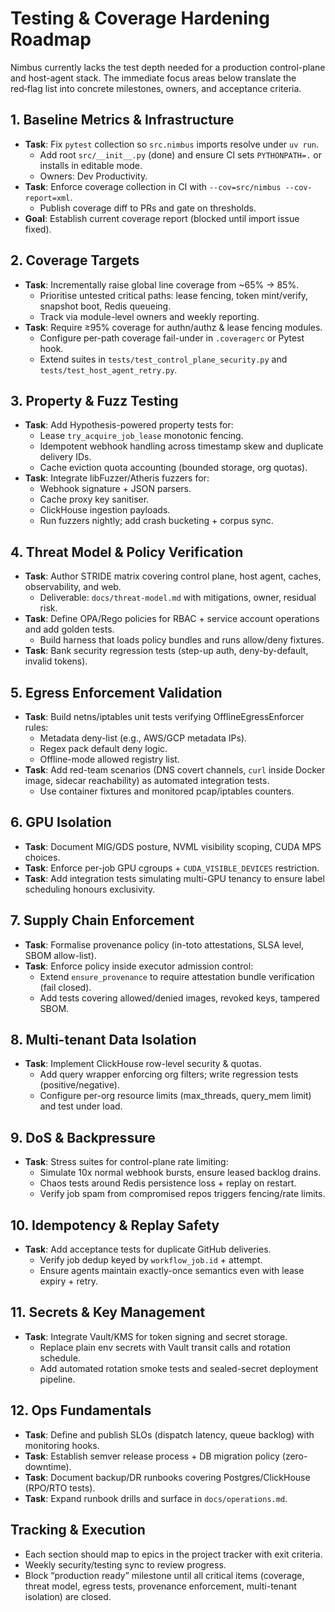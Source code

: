# Testing & Coverage Hardening Roadmap

Nimbus currently lacks the test depth needed for a production control-plane and host-agent stack. The immediate focus areas below translate the red‑flag list into concrete milestones, owners, and acceptance criteria.

## 1. Baseline Metrics & Infrastructure

- **Task**: Fix `pytest` collection so `src.nimbus` imports resolve under `uv run`.
  - Add root `src/__init__.py` (done) and ensure CI sets `PYTHONPATH=.` or installs in editable mode.
  - Owners: Dev Productivity.
- **Task**: Enforce coverage collection in CI with `--cov=src/nimbus --cov-report=xml`.
  - Publish coverage diff to PRs and gate on thresholds.
- **Goal**: Establish current coverage report (blocked until import issue fixed).

## 2. Coverage Targets

- **Task**: Incrementally raise global line coverage from ~65% → 85%.
  - Prioritise untested critical paths: lease fencing, token mint/verify, snapshot boot, Redis queueing.
  - Track via module-level owners and weekly reporting.
- **Task**: Require ≥95% coverage for authn/authz & lease fencing modules.
  - Configure per-path coverage fail-under in `.coveragerc` or Pytest hook.
  - Extend suites in `tests/test_control_plane_security.py` and `tests/test_host_agent_retry.py`.

## 3. Property & Fuzz Testing

- **Task**: Add Hypothesis-powered property tests for:
  - Lease `try_acquire_job_lease` monotonic fencing.
  - Idempotent webhook handling across timestamp skew and duplicate delivery IDs.
  - Cache eviction quota accounting (bounded storage, org quotas).
- **Task**: Integrate libFuzzer/Atheris fuzzers for:
  - Webhook signature + JSON parsers.
  - Cache proxy key sanitiser.
  - ClickHouse ingestion payloads.
  - Run fuzzers nightly; add crash bucketing + corpus sync.

## 4. Threat Model & Policy Verification

- **Task**: Author STRIDE matrix covering control plane, host agent, caches, observability, and web.
  - Deliverable: `docs/threat-model.md` with mitigations, owner, residual risk.
- **Task**: Define OPA/Rego policies for RBAC + service account operations and add golden tests.
  - Build harness that loads policy bundles and runs allow/deny fixtures.
- **Task**: Bank security regression tests (step-up auth, deny-by-default, invalid tokens).

## 5. Egress Enforcement Validation

- **Task**: Build netns/iptables unit tests verifying OfflineEgressEnforcer rules:
  - Metadata deny-list (e.g., AWS/GCP metadata IPs).
  - Regex pack default deny logic.
  - Offline-mode allowed registry list.
- **Task**: Add red-team scenarios (DNS covert channels, `curl` inside Docker image, sidecar reachability) as automated integration tests.
  - Use container fixtures and monitored pcap/iptables counters.

## 6. GPU Isolation

- **Task**: Document MIG/GDS posture, NVML visibility scoping, CUDA MPS choices.
- **Task**: Enforce per-job GPU cgroups + `CUDA_VISIBLE_DEVICES` restriction.
- **Task**: Add integration tests simulating multi-GPU tenancy to ensure label scheduling honours exclusivity.

## 7. Supply Chain Enforcement

- **Task**: Formalise provenance policy (in-toto attestations, SLSA level, SBOM allow-list).
- **Task**: Enforce policy inside executor admission control:
  - Extend `ensure_provenance` to require attestation bundle verification (fail closed).
  - Add tests covering allowed/denied images, revoked keys, tampered SBOM.

## 8. Multi-tenant Data Isolation

- **Task**: Implement ClickHouse row-level security & quotas.
  - Add query wrapper enforcing org filters; write regression tests (positive/negative).
  - Configure per-org resource limits (max_threads, query_mem limit) and test under load.

## 9. DoS & Backpressure

- **Task**: Stress suites for control-plane rate limiting:
  - Simulate 10x normal webhook bursts, ensure leased backlog drains.
  - Chaos tests around Redis persistence loss + replay on restart.
  - Verify job spam from compromised repos triggers fencing/rate limits.

## 10. Idempotency & Replay Safety

- **Task**: Add acceptance tests for duplicate GitHub deliveries.
  - Verify job dedup keyed by `workflow_job.id` + attempt.
  - Ensure agents maintain exactly-once semantics even with lease expiry + retry.

## 11. Secrets & Key Management

- **Task**: Integrate Vault/KMS for token signing and secret storage.
  - Replace plain env secrets with Vault transit calls and rotation schedule.
  - Add automated rotation smoke tests and sealed-secret deployment pipeline.

## 12. Ops Fundamentals

- **Task**: Define and publish SLOs (dispatch latency, queue backlog) with monitoring hooks.
- **Task**: Establish semver release process + DB migration policy (zero-downtime).
- **Task**: Document backup/DR runbooks covering Postgres/ClickHouse (RPO/RTO tests).
- **Task**: Expand runbook drills and surface in `docs/operations.md`.

## Tracking & Execution

- Each section should map to epics in the project tracker with exit criteria.
- Weekly security/testing sync to review progress.
- Block “production ready” milestone until all critical items (coverage, threat model, egress tests, provenance enforcement, multi-tenant isolation) are closed.
